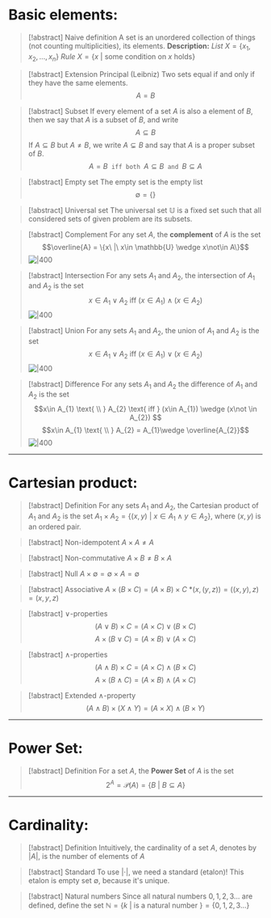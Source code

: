 # Basic elements:

> [!abstract] Naive definition
> A set is an unordered collection of things (not counting multiplicities), its elements.
> **Description:**
> *List* $X = \{x_{1}, x_{2},..., x_{n}\}$
> *Rule* $X = \{x\ |$ some condition on $x$ holds$\}$

> [!abstract] Extension Principal (Leibniz)
> Two sets equal if and only if they have the same elements.
> $$A=B$$

>[!abstract] Subset
>If every element of a set $A$ is also a element of $B$, then we say that $A$ is a subset of $B$, and write $$A\subseteq B$$
>If $A\subseteq B$ but $A\neq B$, we write $A\subsetneq B$ and say that $A$ is a proper subset of $B$.
>$$A=B \texttt{ iff both } A\subseteq B \texttt{ and } B\subseteq A$$

>[!abstract] Empty set
>The empty set is the empty list $$\emptyset = \{\}$$

>[!abstract] Universal set
>The universal set $\mathbb{U}$ is a fixed set such that all considered sets of  given problem are its subsets.

>[!abstract] Complement
>For any set $A$, the **complement** of $A$ is the set $$\overline{A} = \{x\ |\ x\in \mathbb{U} \wedge x\not\in A\}$$
>![|400](Pasted%20image%2020240926220649.png)

>[!abstract] Intersection 
>For any sets $A_{1}$ and $A_{2}$, the intersection of $A_{1}$ and $A_{2}$ is the set $$x\in A_{1} \vee A_{2} \text{ iff } (x\in A_{1})\wedge (x\in A_{2})$$
>![|400](Pasted%20image%2020240926221207.png)

>[!abstract] Union
>For any sets $A_{1}$ and $A_{2}$, the union of $A_{1}$ and $A_{2}$ is the set
>$$x\in A_{1}\vee A_{2} \text{ iff } (x\in A_{1})\vee (x\in A_{2})$$
>![|400](Pasted%20image%2020240926221413.png)

>[!abstract] Difference 
>For any sets $A_{1}$ and $A_{2}$ the difference of $A_{1}$ and $A_{2}$ is the set 
>$$x\in A_{1} \text{ \\ } A_{2} \text{ iff } (x\in A_{1}) \wedge (x\not \in A_{2}) $$
>$$x\in A_{1} \text{ \\ } A_{2} = A_{1}\wedge \overline{A_{2}}$$
>![|400](Pasted%20image%2020240926221720.png)

---
# Cartesian product:

>[!abstract] Definition 
>For any sets $A_{1}$ and $A_{2}$, the Cartesian product of $A_{1}$ and $A_{2}$ is the set $A_{1} \times A_{2} = \{(x,y)\ | \ x\in A_{1}\wedge y\in A_{2}\}$, 
>where $(x,y)$ is an ordered pair.

>[!abstract] Non-idempotent 
>$A\times A \neq A$

>[!abstract] Non-commutative
>$A\times B \neq B\times A$

>[!abstract] Null 
>$A \times \emptyset = \emptyset \times A = \emptyset$

>[!abstract] Associative
>$A\times (B\times C) = (A\times B) \times C$
>*$(x,(y,z)) = ((x,y),z) = (x,y,z)$

>[!abstract] $\vee$-properties
>$$(A\vee B)\times C = (A\times C)\vee (B\times C)$$
>$$A\times (B\vee C) = (A\times B) \vee (A\times C)$$

>[!abstract] $\wedge$-properties
>$$(A\wedge B)\times C = (A\times C)\wedge (B\times C)$$
>$$A\times (B\wedge C) = (A\times B)\wedge (A\times C)$$

>[!abstract] Extended $\wedge$-property
>$$(A\wedge B)\times (X\wedge Y) = (A\times X) \wedge (B\times Y)$$

---

# Power Set:

>[!abstract] Definition 
>For a set $A$, the **Power Set** of $A$ is the set 
>$$2^{A} = \mathcal{P}(A) = \{B \ | \ B\subseteq A\}$$ 

---

# Cardinality:

>[!abstract] Definition
>Intuitively, the cardinality of a set $A$, denotes by $|A|$, is the number of elements of $A$

>[!abstract] Standard
>To use $|\cdot|$, we need a standard (etalon)! This etalon is empty set $\emptyset$, because it's unique.

>[!abstract] Natural numbers
>Since all natural numbers $0,1,2,3...$ are defined, define the set $\mathbb{N} = \{k\ |$ is a natural number $\} = \{0,1,2,3...\}$